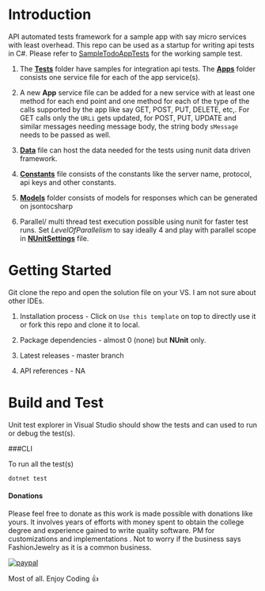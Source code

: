 # Introduction 
 API automated tests framework for a sample app with say micro services with least overhead. This repo can be used as a startup for writing api tests in C#. Please refer to [SampleTodoAppTests](Tests/SampleTodoAppTests.cs) for the working sample test.
 
 1. The **[Tests](Tests)** folder have samples for integration api tests. The **[Apps](Apps)** folder consists one service file for each of the app service(s).

 2. A new **App** service file can be added for a new service with at least one method for each end point and one method for each of the type of the calls supported by the app like say GET, POST, PUT, DELETE, etc,. For GET calls only the `URLi` gets updated, for POST, PUT, UPDATE and similar messages needing message body, the string body `sMessage` needs to be passed as well.

 3. **[Data](Data.cs)** file can host the data needed for the tests using nunit data driven framework.

 4. **[Constants](Constants.cs)** file consists of the constants like the server name, protocol, api keys and other constants.

 5. **[Models](Models)** folder consists of models for responses which can be generated on jsontocsharp

 6. Parallel/ multi thread test execution possible using nunit for faster test runs. Set *LevelOfParallelism* to say ideally 4 and play with parallel scope in **[NUnitSettings](NUnitSettings.cs)** file.

# Getting Started
 Git clone the repo and open the solution file on your VS. I am not sure about other IDEs. 

1.	Installation process - Click on `Use this template` on top to directly use it or fork this repo and clone it to local. 

2.	Package dependencies - almost 0 (none) but **NUnit** only.

3.	Latest releases - master branch

4.	API references - NA

# Build and Test
Unit test explorer in Visual Studio should show the tests and can used to run or debug the test(s).

###CLI

To run all the test(s)

``` dotnet test ```


#### Donations
Please feel free to donate as this work is made possible with donations like yours. It involves years of efforts with money spent to obtain the college degree and experience gained to write quality software. PM for customizations and implementations . Not to worry if the business says FashionJewelry as it is a common business.

[![paypal](https://www.paypalobjects.com/en_US/i/btn/btn_donateCC_LG.gif)](https://www.paypal.com/cgi-bin/webscr?cmd=_s-xclick&hosted_button_id=ZKRHDCLG22EJA)

Most of all. Enjoy Coding :+1:
